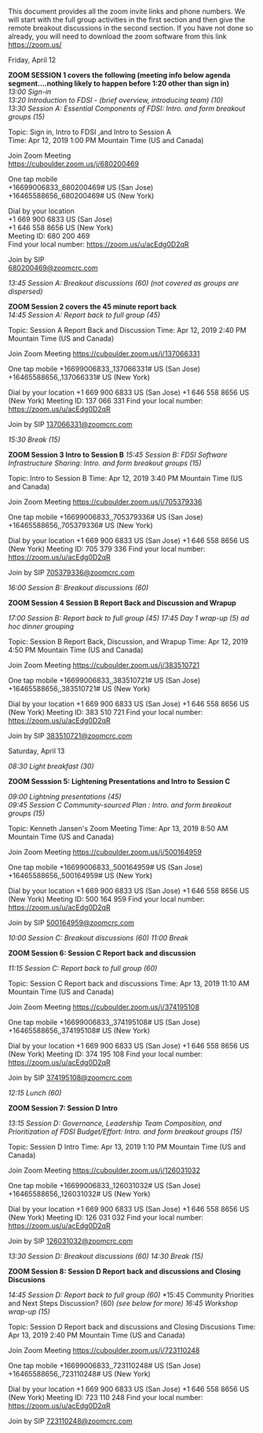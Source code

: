 This document provides all the zoom invite links and phone numbers. We will start with the full group activities in the first section and then give the remote breakout discussions in the second section. If you have not done so already, you will need to download the zoom software from this link https://zoom.us/


Friday, April 12

**ZOOM SESSION 1 covers the following (meeting info below agenda segment....nothing likely to happen before 1:20 other than sign in)**  
*13:00 	Sign-in*   
*13:20   Introduction to FDSI - (brief overview, introducing team) (10)*  
*13:30	Session A: Essential Components of FDSI: Intro. and form breakout groups	(15)*  

Topic: Sign in, Intro to FDSI ,and Intro to Session A  
Time: Apr 12, 2019 1:00 PM Mountain Time (US and Canada)  

Join Zoom Meeting  
https://cuboulder.zoom.us/j/680200469

One tap mobile  
+16699006833,,680200469# US (San Jose)  
+16465588656,,680200469# US (New York)  

Dial by your location  
        +1 669 900 6833 US (San Jose)  
        +1 646 558 8656 US (New York)  
Meeting ID: 680 200 469  
Find your local number: https://zoom.us/u/acEdg0D2qR  

Join by SIP  
680200469@zoomcrc.com  

*13:45	Session A: Breakout discussions (60) (not covered as groups are dispersed)*

**ZOOM Session 2 covers the 45 minute report back**  
*14:45  	Session A: Report back to full group (45)*

Topic: Session A Report Back and Discussion
Time: Apr 12, 2019 2:40 PM Mountain Time (US and Canada)

Join Zoom Meeting
https://cuboulder.zoom.us/j/137066331

One tap mobile
+16699006833,,137066331# US (San Jose)
+16465588656,,137066331# US (New York)

Dial by your location
        +1 669 900 6833 US (San Jose)
        +1 646 558 8656 US (New York)
Meeting ID: 137 066 331
Find your local number: https://zoom.us/u/acEdg0D2qR

Join by SIP
137066331@zoomcrc.com


*15:30 	Break  (15)*

**ZOOM Session 3 Intro to Session B**
*15:45 	Session B: FDSI Software Infrastructure Sharing: Intro. and form breakout groups  (15)*

Topic: Intro to Session B
Time: Apr 12, 2019 3:40 PM Mountain Time (US and Canada)

Join Zoom Meeting
https://cuboulder.zoom.us/j/705379336

One tap mobile
+16699006833,,705379336# US (San Jose)
+16465588656,,705379336# US (New York)

Dial by your location
        +1 669 900 6833 US (San Jose)
        +1 646 558 8656 US (New York)
Meeting ID: 705 379 336
Find your local number: https://zoom.us/u/acEdg0D2qR

Join by SIP
705379336@zoomcrc.com


*16:00 	Session B: Breakout discussions (60)*

**ZOOM Session 4 Session B Report Back and Discussion and Wrapup**

*17:00 	Session B: Report back to full group (45)*
*17:45  	Day 1 wrap-up (5) ad hoc dinner grouping*

Topic: Session B Report Back, Discussion, and Wrapup
Time: Apr 12, 2019 4:50 PM Mountain Time (US and Canada)

Join Zoom Meeting
https://cuboulder.zoom.us/j/383510721

One tap mobile
+16699006833,,383510721# US (San Jose)
+16465588656,,383510721# US (New York)

Dial by your location
        +1 669 900 6833 US (San Jose)
        +1 646 558 8656 US (New York)
Meeting ID: 383 510 721
Find your local number: https://zoom.us/u/acEdg0D2qR

Join by SIP
383510721@zoomcrc.com






Saturday, April 13


*08:30 	Light breakfast (30)*

**ZOOM Sesssion 5: Lightening Presentations and Intro to Session C**

*09:00 	Lightning presentations (45)*	
*09:45 	Session C Community-sourced Plan : Intro. and form breakout groups (15)*

Topic: Kenneth Jansen's Zoom Meeting
Time: Apr 13, 2019 8:50 AM Mountain Time (US and Canada)

Join Zoom Meeting
https://cuboulder.zoom.us/j/500164959

One tap mobile
+16699006833,,500164959# US (San Jose)
+16465588656,,500164959# US (New York)

Dial by your location
        +1 669 900 6833 US (San Jose)
        +1 646 558 8656 US (New York)
Meeting ID: 500 164 959
Find your local number: https://zoom.us/u/acEdg0D2qR

Join by SIP
500164959@zoomcrc.com

*10:00 	Session C: Breakout discussions (60)*
*11:00 	Break*

**ZOOM Session 6:  Session C Report back and discussion**

*11:15 	Session C: Report back to full group (60)*

Topic: Session C Report back and  discussions
Time: Apr 13, 2019 11:10 AM Mountain Time (US and Canada)

Join Zoom Meeting
https://cuboulder.zoom.us/j/374195108

One tap mobile
+16699006833,,374195108# US (San Jose)
+16465588656,,374195108# US (New York)

Dial by your location
        +1 669 900 6833 US (San Jose)
        +1 646 558 8656 US (New York)
Meeting ID: 374 195 108
Find your local number: https://zoom.us/u/acEdg0D2qR

Join by SIP
374195108@zoomcrc.com

*12:15 	Lunch (60)*

**ZOOM Session 7: Session D Intro**

*13:15 	Session D: Governance, Leadership Team Composition, and Prioritization of FDSI Budget/Effort: Intro. and form breakout groups (15)*

Topic: Session D Intro
Time: Apr 13, 2019 1:10 PM Mountain Time (US and Canada)

Join Zoom Meeting
https://cuboulder.zoom.us/j/126031032

One tap mobile
+16699006833,,126031032# US (San Jose)
+16465588656,,126031032# US (New York)

Dial by your location
        +1 669 900 6833 US (San Jose)
        +1 646 558 8656 US (New York)
Meeting ID: 126 031 032
Find your local number: https://zoom.us/u/acEdg0D2qR

Join by SIP
126031032@zoomcrc.com

*13:30 	Session D: Breakout discussions (60)*
*14:30 	Break (15)*

**ZOOM Session 8: Session D Report back and discussions and Closing Discusions**

*14:45 	Session D: Report back to full group (60)*
*15:45 	Community Priorities and Next Steps Discussion? (60) *(see below for more)*
*16:45 	Workshop wrap-up (15)* 

Topic: Session D Report back and discussions and Closing Discusions
Time: Apr 13, 2019 2:40 PM Mountain Time (US and Canada)

Join Zoom Meeting
https://cuboulder.zoom.us/j/723110248

One tap mobile
+16699006833,,723110248# US (San Jose)
+16465588656,,723110248# US (New York)

Dial by your location
        +1 669 900 6833 US (San Jose)
        +1 646 558 8656 US (New York)
Meeting ID: 723 110 248
Find your local number: https://zoom.us/u/acEdg0D2qR

Join by SIP
723110248@zoomcrc.com

